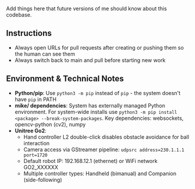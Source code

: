 Add things here that future versions of me should know about this codebase.

## Instructions
- Always open URLs for pull requests after creating or pushing them so the human can see them
- Always switch back to main and pull before starting new work

## Environment & Technical Notes
- **Python/pip**: Use `python3 -m pip` instead of `pip` - the system doesn't have `pip` in PATH
- **mike/ dependencies**: System has externally managed Python environment. For system-wide installs use `python3 -m pip install <package> --break-system-packages`. Key dependencies: websockets, opencv-python (cv2), numpy
- **Unitree Go2**: 
  - Hand controller L2 double-click disables obstacle avoidance for ball interaction
  - Camera access via GStreamer pipeline: `udpsrc address=230.1.1.1 port=1720`
  - Default robot IP: 192.168.12.1 (ethernet) or WiFi network GO2_XXXXXX
  - Multiple controller types: Handheld (bimanual) and Companion (side-following)